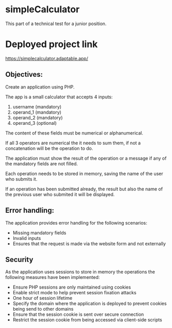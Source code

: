 # simpleCalculator
This part of a technical test for a junior position.

# Deployed project link
https://simplecalculator.adaptable.app/

## Objectives:
Create an application using PHP.

The app is a small calculator that accepts 4 inputs:

1. username   (mandatory)
2. operand_1  (mandatory)
3. operand_2  (mandatory)
4. operand_3  (optional)

The content of these fields must be numerical or alphanumerical.

If all 3 operators are numerical the it needs to sum them,
if not a concatenation will be the operation to do.

The application must show the result of the operation or a message if any of the mandatory fields are not filled.

Each operation needs to be stored in memory, saving the name of the user who submits it.

If an operation has been submitted already, the result but also the name of the previous user who submited it will be displayed.

## Error handling:

The application provides error handling for the following scenarios:

- Missing mandatory fields
- Invalid inputs
- Ensures that the request is made via the website form and not externally

## Security

As the application uses sessions to store in memory the operations the following measures have been implemented:

- Ensure PHP sessions are only maintained using cookies
- Enable strict mode to help prevent session fixation attacks
- One hour of session lifetime 
- Specify the domain where the application is deployed to prevent cookies being send to other domains
- Ensure that the session cookie is sent over secure connection
- Restrict the session cookie from being accessed via client-side scripts

